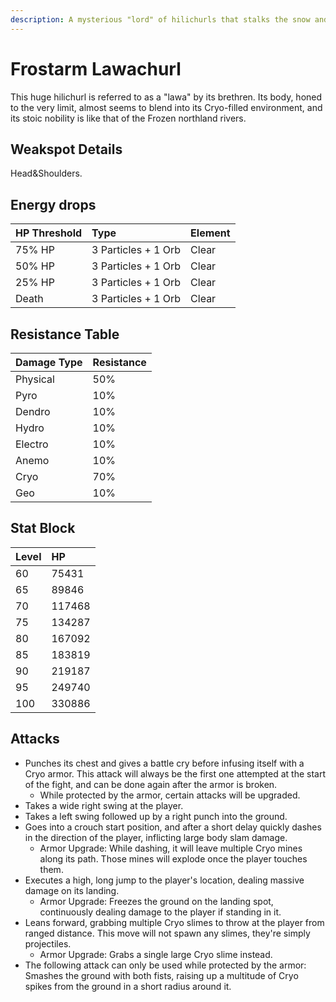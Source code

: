```yaml
---
description: A mysterious "lord" of hilichurls that stalks the snow and fog..
---
```


# Frostarm Lawachurl

This huge hilichurl is referred to as a "lawa" by its brethren. Its body, honed to the very limit, almost seems to blend into its Cryo-filled environment, and its stoic nobility is like that of the Frozen northland rivers.

## Weakspot Details

Head&Shoulders.

## Energy drops

| HP Threshold | Type            | Element |
| :----------- | :-------------- | :------ |
| 75% HP       | 3 Particles + 1 Orb | Clear  |
| 50% HP       | 3 Particles + 1 Orb | Clear  |
| 25% HP       | 3 Particles + 1 Orb | Clear  |
| Death        | 3 Particles + 1 Orb | Clear  |

## Resistance Table

| Damage Type | Resistance |
| :---------- | :--------- |
| Physical    | 50%        |
| Pyro        | 10%        |
| Dendro      | 10%        |
| Hydro       | 10%        |
| Electro     | 10%        |
| Anemo       | 10%        |
| Cryo        | 70%        |
| Geo         | 10%        |

## Stat Block

| Level | HP     |
| :---- | :----- |
| 60    | 75431  |
| 65    | 89846  |
| 70    | 117468 |
| 75    | 134287 |
| 80    | 167092 |
| 85    | 183819 |
| 90    | 219187 |
| 95    | 249740 |
| 100   | 330886 |

## Attacks

* Punches its chest and gives a battle cry before infusing itself with a Cryo armor. This attack will always be the first one attempted at the start of the fight, and can be done again after the armor is broken.
  * While protected by the armor, certain attacks will be upgraded.
* Takes a wide right swing at the player.
* Takes a left swing followed up by a right punch into the ground.
* Goes into a crouch start position, and after a short delay quickly dashes in the direction of the player, inflicting large body slam damage.
  * Armor Upgrade: While dashing, it will leave multiple Cryo mines along its path. Those mines will explode once the player touches them.
* Executes a high, long jump to the player's location, dealing massive damage on its landing.
  * Armor Upgrade: Freezes the ground on the landing spot, continuously dealing damage to the player if standing in it.
* Leans forward, grabbing multiple Cryo slimes to throw at the player from ranged distance. This move will not spawn any slimes, they're simply projectiles.
  * Armor Upgrade: Grabs a single large Cryo slime instead.
* The following attack can only be used while protected by the armor: Smashes the ground with both fists, raising up a multitude of Cryo spikes from the ground in a short radius around it.
